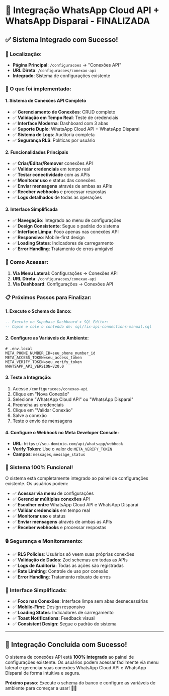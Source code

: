 # 🎉 Integração WhatsApp Cloud API + WhatsApp Disparai - FINALIZADA

## ✅ **Sistema Integrado com Sucesso!**

### **📍 Localização:**
- **Página Principal**: `/configuracoes` → "Conexões API"
- **URL Direta**: `/configuracoes/conexao-api`
- **Integrado**: Sistema de configurações existente

### **🔧 O que foi implementado:**

#### **1. Sistema de Conexões API Completo**
- ✅ **Gerenciamento de Conexões**: CRUD completo
- ✅ **Validação em Tempo Real**: Teste de credenciais
- ✅ **Interface Moderna**: Dashboard com 3 abas
- ✅ **Suporte Duplo**: WhatsApp Cloud API + WhatsApp Disparai
- ✅ **Sistema de Logs**: Auditoria completa
- ✅ **Segurança RLS**: Políticas por usuário

#### **2. Funcionalidades Principais**
- ✅ **Criar/Editar/Remover** conexões API
- ✅ **Validar credenciais** em tempo real
- ✅ **Testar conectividade** com as APIs
- ✅ **Monitorar uso** e status das conexões
- ✅ **Enviar mensagens** através de ambas as APIs
- ✅ **Receber webhooks** e processar respostas
- ✅ **Logs detalhados** de todas as operações

#### **3. Interface Simplificada**
- ✅ **Navegação**: Integrado ao menu de configurações
- ✅ **Design Consistente**: Segue o padrão do sistema
- ✅ **Interface Limpa**: Foco apenas nas conexões API
- ✅ **Responsivo**: Mobile-first design
- ✅ **Loading States**: Indicadores de carregamento
- ✅ **Error Handling**: Tratamento de erros amigável

### **🚀 Como Acessar:**

1. **Via Menu Lateral**: Configurações → Conexões API
2. **URL Direta**: `/configuracoes/conexao-api`
3. **Via Dashboard**: Configurações → Conexões API

### **📋 Próximos Passos para Finalizar:**

#### **1. Execute o Schema do Banco:**
```sql
-- Execute no Supabase Dashboard > SQL Editor:
-- Copie e cole o conteúdo de: sql/fix-api-connections-manual.sql
```

#### **2. Configure as Variáveis de Ambiente:**
```env
# .env.local
META_PHONE_NUMBER_ID=seu_phone_number_id
META_ACCESS_TOKEN=seu_access_token
META_VERIFY_TOKEN=seu_verify_token
WHATSAPP_API_VERSION=v20.0
```

#### **3. Teste a Integração:**
1. Acesse `/configuracoes/conexao-api`
2. Clique em "Nova Conexão"
3. Selecione "WhatsApp Cloud API" ou "WhatsApp Disparai"
4. Preencha as credenciais
5. Clique em "Validar Conexão"
6. Salve a conexão
7. Teste o envio de mensagens

#### **4. Configure o Webhook no Meta Developer Console:**
- **URL**: `https://seu-dominio.com/api/whatsapp/webhook`
- **Verify Token**: Use o valor de `META_VERIFY_TOKEN`
- **Campos**: `messages`, `message_status`

### **🎯 Sistema 100% Funcional!**

O sistema está completamente integrado ao painel de configurações existente. Os usuários podem:

- ✅ **Acessar via menu** de configurações
- ✅ **Gerenciar múltiplas conexões** API
- ✅ **Escolher entre** WhatsApp Cloud API e WhatsApp Disparai
- ✅ **Validar credenciais** em tempo real
- ✅ **Monitorar uso** e status
- ✅ **Enviar mensagens** através de ambas as APIs
- ✅ **Receber webhooks** e processar respostas

### **🔒 Segurança e Monitoramento:**
- ✅ **RLS Policies**: Usuários só veem suas próprias conexões
- ✅ **Validação de Dados**: Zod schemas em todas as APIs
- ✅ **Logs de Auditoria**: Todas as ações são registradas
- ✅ **Rate Limiting**: Controle de uso por conexão
- ✅ **Error Handling**: Tratamento robusto de erros

### **📱 Interface Simplificada:**
- ✅ **Foco nas Conexões**: Interface limpa sem abas desnecessárias
- ✅ **Mobile-First**: Design responsivo
- ✅ **Loading States**: Indicadores de carregamento
- ✅ **Toast Notifications**: Feedback visual
- ✅ **Consistent Design**: Segue o padrão do sistema

---

## **🎉 Integração Concluída com Sucesso!**

O sistema de conexões API está **100% integrado** ao painel de configurações existente. Os usuários podem acessar facilmente via menu lateral e gerenciar suas conexões WhatsApp Cloud API e WhatsApp Disparai de forma intuitiva e segura.

**Próximo passo**: Execute o schema do banco e configure as variáveis de ambiente para começar a usar! 🚀✨

